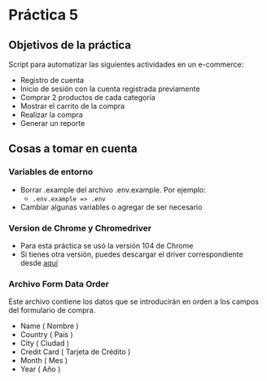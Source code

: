 # Práctica 5

## Objetivos de la práctica
Script para automatizar las siguientes actividades en un e-commerce: 
- Registro de cuenta 
- Inicio de sesión con la cuenta registrada previamente
- Comprar 2 productos de cada categoría
- Mostrar el carrito de la compra
- Realizar la compra
- Generar un reporte 

## Cosas a tomar en cuenta

### Variables de entorno
- Borrar .example del archivo .env.example. Por ejemplo: 
    - `.env.example => .env`
- Cambiar algunas variables o agregar de ser necesario

### Version de Chrome y Chromedriver
- Para esta práctica se usó la versión 104 de Chrome
- Si tienes otra versión, puedes descargar el driver correspondiente desde [aquí](https://chromedriver.storage.googleapis.com/index.html)

### Archivo Form Data Order
Este archivo contiene los datos que se introducirán en orden a los campos del formulario de compra.
- Name ( Nombre )
- Country ( País )
- City ( Ciudad )
- Credit Card ( Tarjeta de Crédito )
- Month ( Mes )
- Year ( Año )

